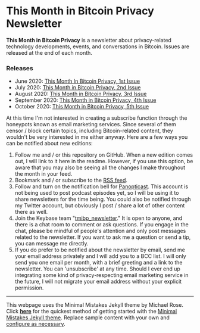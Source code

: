 # This Month in Bitcoin Privacy Newsletter

**This Month in Bitcoin Privacy** is a newsletter about privacy-related technology developments, events, and conversations in Bitcoin. Issues are released at the end of each month.

### Releases

+ June 2020: [This Month In Bitcoin Privacy, 1st Issue](https://enegnei.github.io/This-Month-In-Bitcoin-Privacy/June_2020/)
+ July 2020: [This Month in Bitcoin Privacy, 2nd Issue](https://enegnei.github.io/This-Month-In-Bitcoin-Privacy/July_2020/)
+ August 2020: [This Month in Bitcoin Privacy, 3rd Issue](https://enegnei.github.io/This-Month-In-Bitcoin-Privacy/August_2020/)
+ September 2020: [This Month in Bitcoin Privacy, 4th Issue](https://enegnei.github.io/This-Month-In-Bitcoin-Privacy/September_2020/)
+ October 2020: [This Month in Bitcoin Privacy, 5th Issue](https://enegnei.github.io/This-Month-In-Bitcoin-Privacy/October_2020/)

At this time I'm not interested in creating a subscribe function through the honeypots known as email marketing services. Since several of them censor / block certain topics, including Bitcoin-related content, they wouldn't be very interested in me either anyway. Here are a few ways you can be notified about new editions:

1. Follow me and / or this repository on GitHub. When a new edition comes out, I will link to it here in the readme. However, if you use this option, be aware that you may also be seeing all the changes I make throughout the month in your feed.
2. Bookmark and / or subscribe to the [RSS feed](https://enegnei.github.io/This-Month-In-Bitcoin-Privacy/feed.xml).
3. Follow and turn on the notification bell for [Panopticast](https://twitter.com/Panopticast). This account is not being used to post podcast episodes yet, so I will be using it to share newsletters for the time being. You could also be notified through my Twitter account, but obviously I post / share a lot of other content there as well.
4. Join the Keybase team "[tmibp_newsletter](https://keybase.io/team/tmibp_newsletter)." It is open to anyone, and there is a chat room to comment or ask questions. If you engage in the chat, please be mindful of people's attention and only post messages related to the newsletter. If you want to ask me a question or send a tip, you can message me directly.
5. If you do prefer to be notified about the newsletter by email, send me your email address privately and I will add you to a BCC list. I will only send you one email per month, with a brief greeting and a link to the newsletter. You can 'unsubscribe' at any time. Should I ever end up integrating some kind of privacy-respecting email marketing service in the future, I will not migrate your email address without your explicit permission.

---

This webpage uses the Minimal Mistakes Jekyll theme by Michael Rose. Click [**here**](https://github.com/mmistakes/mm-github-pages-starter/generate) for the quickest method of getting started with the [Minimal Mistakes Jekyll theme](https://github.com/mmistakes/minimal-mistakes). Replace sample content with your own and [configure as necessary](https://mmistakes.github.io/minimal-mistakes/docs/configuration/).
